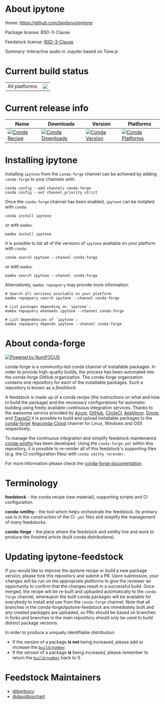 About ipytone
=============

Home: https://github.com/benbovy/ipytone

Package license: BSD-3-Clause

Feedstock license: [BSD-3-Clause](https://github.com/conda-forge/ipytone-feedstock/blob/main/LICENSE.txt)

Summary: Interactive audio in Jupyter based on Tone.js

Current build status
====================


<table><tr><td>All platforms:</td>
    <td>
      <a href="https://dev.azure.com/conda-forge/feedstock-builds/_build/latest?definitionId=11870&branchName=main">
        <img src="https://dev.azure.com/conda-forge/feedstock-builds/_apis/build/status/ipytone-feedstock?branchName=main">
      </a>
    </td>
  </tr>
</table>

Current release info
====================

| Name | Downloads | Version | Platforms |
| --- | --- | --- | --- |
| [![Conda Recipe](https://img.shields.io/badge/recipe-ipytone-green.svg)](https://anaconda.org/conda-forge/ipytone) | [![Conda Downloads](https://img.shields.io/conda/dn/conda-forge/ipytone.svg)](https://anaconda.org/conda-forge/ipytone) | [![Conda Version](https://img.shields.io/conda/vn/conda-forge/ipytone.svg)](https://anaconda.org/conda-forge/ipytone) | [![Conda Platforms](https://img.shields.io/conda/pn/conda-forge/ipytone.svg)](https://anaconda.org/conda-forge/ipytone) |

Installing ipytone
==================

Installing `ipytone` from the `conda-forge` channel can be achieved by adding `conda-forge` to your channels with:

```
conda config --add channels conda-forge
conda config --set channel_priority strict
```

Once the `conda-forge` channel has been enabled, `ipytone` can be installed with `conda`:

```
conda install ipytone
```

or with `mamba`:

```
mamba install ipytone
```

It is possible to list all of the versions of `ipytone` available on your platform with `conda`:

```
conda search ipytone --channel conda-forge
```

or with `mamba`:

```
mamba search ipytone --channel conda-forge
```

Alternatively, `mamba repoquery` may provide more information:

```
# Search all versions available on your platform:
mamba repoquery search ipytone --channel conda-forge

# List packages depending on `ipytone`:
mamba repoquery whoneeds ipytone --channel conda-forge

# List dependencies of `ipytone`:
mamba repoquery depends ipytone --channel conda-forge
```


About conda-forge
=================

[![Powered by
NumFOCUS](https://img.shields.io/badge/powered%20by-NumFOCUS-orange.svg?style=flat&colorA=E1523D&colorB=007D8A)](https://numfocus.org)

conda-forge is a community-led conda channel of installable packages.
In order to provide high-quality builds, the process has been automated into the
conda-forge GitHub organization. The conda-forge organization contains one repository
for each of the installable packages. Such a repository is known as a *feedstock*.

A feedstock is made up of a conda recipe (the instructions on what and how to build
the package) and the necessary configurations for automatic building using freely
available continuous integration services. Thanks to the awesome service provided by
[Azure](https://azure.microsoft.com/en-us/services/devops/), [GitHub](https://github.com/),
[CircleCI](https://circleci.com/), [AppVeyor](https://www.appveyor.com/),
[Drone](https://cloud.drone.io/welcome), and [TravisCI](https://travis-ci.com/)
it is possible to build and upload installable packages to the
[conda-forge](https://anaconda.org/conda-forge) [Anaconda-Cloud](https://anaconda.org/)
channel for Linux, Windows and OSX respectively.

To manage the continuous integration and simplify feedstock maintenance
[conda-smithy](https://github.com/conda-forge/conda-smithy) has been developed.
Using the ``conda-forge.yml`` within this repository, it is possible to re-render all of
this feedstock's supporting files (e.g. the CI configuration files) with ``conda smithy rerender``.

For more information please check the [conda-forge documentation](https://conda-forge.org/docs/).

Terminology
===========

**feedstock** - the conda recipe (raw material), supporting scripts and CI configuration.

**conda-smithy** - the tool which helps orchestrate the feedstock.
                   Its primary use is in the construction of the CI ``.yml`` files
                   and simplify the management of *many* feedstocks.

**conda-forge** - the place where the feedstock and smithy live and work to
                  produce the finished article (built conda distributions)


Updating ipytone-feedstock
==========================

If you would like to improve the ipytone recipe or build a new
package version, please fork this repository and submit a PR. Upon submission,
your changes will be run on the appropriate platforms to give the reviewer an
opportunity to confirm that the changes result in a successful build. Once
merged, the recipe will be re-built and uploaded automatically to the
`conda-forge` channel, whereupon the built conda packages will be available for
everybody to install and use from the `conda-forge` channel.
Note that all branches in the conda-forge/ipytone-feedstock are
immediately built and any created packages are uploaded, so PRs should be based
on branches in forks and branches in the main repository should only be used to
build distinct package versions.

In order to produce a uniquely identifiable distribution:
 * If the version of a package **is not** being increased, please add or increase
   the [``build/number``](https://docs.conda.io/projects/conda-build/en/latest/resources/define-metadata.html#build-number-and-string).
 * If the version of a package **is** being increased, please remember to return
   the [``build/number``](https://docs.conda.io/projects/conda-build/en/latest/resources/define-metadata.html#build-number-and-string)
   back to 0.

Feedstock Maintainers
=====================

* [@benbovy](https://github.com/benbovy/)
* [@davidbrochart](https://github.com/davidbrochart/)

